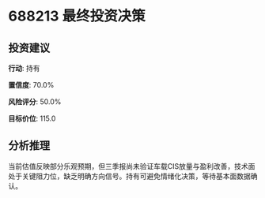 # 688213 最终投资决策

## 投资建议

**行动**: 持有

**置信度**: 70.0%

**风险评分**: 50.0%

**目标价位**: 115.0

## 分析推理

当前估值反映部分乐观预期，但三季报尚未验证车载CIS放量与盈利改善，技术面处于关键阻力位，缺乏明确方向信号。持有可避免情绪化决策，等待基本面数据确认。

